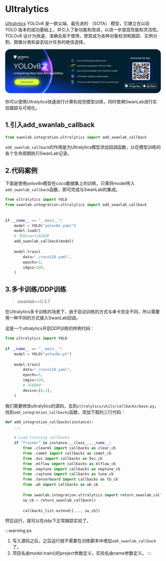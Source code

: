 # Ultralytics

[Ultralytics](https://github.com/ultralytics/ultralytics) YOLOv8 是一款尖端、最先进的 （SOTA） 模型，它建立在以前 YOLO 版本的成功基础上，并引入了新功能和改进，以进一步提高性能和灵活性。YOLOv8 设计为快速、准确且易于使用，使其成为各种对象检测和跟踪、实例分割、图像分类和姿态估计任务的绝佳选择。

![ultralytics](/assets/ig-ultralytics.png)

你可以使用Ultralytics快速进行计算机视觉模型训练，同时使用SwanLab进行实验跟踪与可视化。

## 1.引入add_swanlab_callback

```python
from swanlab.integration.ultralytics import add_swanlab_callback
```

`add_swanlab_callback`的作用是为Ultralytics模型添加回调函数，以在模型训练的各个生命周期执行SwanLab记录。

## 2.代码案例

下面是使用yolov8n模型在coco数据集上的训练，只需将model传入`add_swanlab_callback`函数，即可完成与SwanLab的集成。

```python {9}
from ultralytics import YOLO
from swanlab.integration.ultralytics import add_swanlab_callback


if __name__ == "__main__":
    model = YOLO("yolov8n.yaml")
    model.load()
    # 添加swanlab回调
    add_swanlab_callback(model)

    model.train(
        data="./coco128.yaml",
        epochs=3, 
        imgsz=320,
    )
```

## 3.多卡训练/DDP训练

> swanlab>=0.3.7

在Ultralytics多卡训练的场景下，由于启动训练的方式与单卡完全不同，所以需要用一种不同的方式接入SwanLab回调。

这是一个ultralytics开启DDP训练的样例代码：

```python
from ultralytics import YOLO

if __name__ == "__main__":
    model = YOLO("yolov8n.pt")

    model.train(
        data="./coco128.yaml",
        epochs=3, 
        imgsz=320,
        # 开启DDP
        device=[0,1],
    )
```

我们需要修改ultralytics的源码，去到`ultralytics/utils/callbacks/base.py`，找到`add_integration_callbacks`函数，添加下面的三行代码：

```python (15,16,18)
def add_integration_callbacks(instance):
    ...
    
    # Load training callbacks
    if "Trainer" in instance.__class__.__name__:
        from .clearml import callbacks as clear_cb
        from .comet import callbacks as comet_cb
        from .dvc import callbacks as dvc_cb
        from .mlflow import callbacks as mlflow_cb
        from .neptune import callbacks as neptune_cb
        from .raytune import callbacks as tune_cb
        from .tensorboard import callbacks as tb_cb
        from .wb import callbacks as wb_cb

        from swanlab.integration.ultralytics import return_swanlab_callback
        sw_cb = return_swanlab_callback()

        callbacks_list.extend([..., sw_cb])
```

然后运行，就可以在ddp下正常跟踪实验了。


:::warning ps
1. 写入源码之后，之后运行就不需要在训练脚本中增加`add_swanlab_callback`了。
2. 项目名由model.train()的project参数定义，实验名由name参数定义。
:::